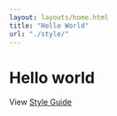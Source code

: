 ```yaml
---
layout: layouts/home.html
title: "Hello World"
url: "./style/"
---
```


# Hello world

View <a href="{{ url }}">Style Guide</a>
